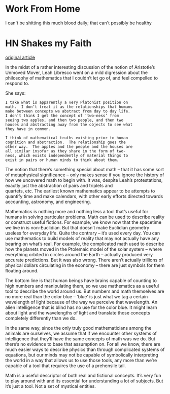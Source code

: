 Work From Home
=
I can't be shitting this much blood daily; that can't possibly be healthy

HN Shakes my Faith
=
[original article](http://www.forbes.com/sites/alexknapp/2012/01/21/does-math-really-exist/)

In the midst of a rather interesting discussion of the
  notion of Aristotle’s Unmoved Mover, Leah Libresco went on
  a mild digression about the philosophy of mathematics that
  I couldn’t let go of, and feel compelled to respond to.
  
  She says:
   
    I take what is apparently a very Platonist position on  
    math.  I don’t treat it as the relationships that humans
    make between concepts we abstract from day to day life.  
    I don’t think I get the concept of ‘two-ness’ from
    seeing two apples, and then two people, and then two
    houses and abstracting away from the objects to see what
    they have in common.

    I think of mathematical truths existing prior to human 
    cognition and abstraction.  The relationship goes the
    other way.  The apples and the people and the houses are
    all similar insofar as they share in the form of two-
    ness, which exists independently of material things to
    exist in pairs or human minds to think about them.

  The notion that there’s something special about math –
  that it has some sort of metaphysical significance – only
  makes sense if you ignore the history of how we uncovered
  math to begin with. It was, despite Leah’s protestations,
  exactly just the abstraction of pairs and triplets and  
  quartets, etc. The earliest known mathematics appear to be
  attempts to quantify time and make calendars, with other
  early efforts directed towards accounting, astronomy, and
  engineering.

  Mathematics is nothing more and nothing less a tool that’s 
  useful for humans in solving particular problems. Math can
  be used to describe reality or construct useful fictions.
  For example, we know now that the spacetime we live in is
  non-Euclidian. But that doesn’t make Euclidian geometry
  useless for everyday life. Quite the contrary – it’s used
  every day. You can use mathematics to build models of
  reality that may not actually have any bearing on what’s
  real. For example, the complicated math used to describe
  how the planets moved in the Ptolemaic model of the solar
  system – where everything orbited in circles around the
  Earth – actually produced very accurate predictions. But
  it was also wrong. There aren’t actually trillions of
  physical dollars circulating in the economy – there are
  just symbols for them floating around.

  The bottom line is that human beings have brains capable
  of counting to high numbers and manipulating them, so we
  use mathematics as a useful tool to describe the world
  around us. But numbers and math themselves are no more
  real than the color blue – ‘blue’ is just what we tag a
  certain wavelength of light because of the way we perceive
  that wavelength. An alien intelligence that is blind has
  no use for the color blue. It might learn about light and
  the wavelengths of light and translate those concepts
  completely differently than we do.

  In the same way, since the only truly good mathematicians
  among the animals are ourselves, we assume that if we
  encounter other systems of intelligence that they’ll have
  the same concepts of math was we do. But there’s no
  evidence to base that assumption on. For all we know,
  there are much easier ways to describe physics than
  through complicated systems of equations, but our minds
  may not be capable of symbolically interpreting the world
  in a way that allows us to use those tools, any more than
  we’re capable of a tool that requires the use of a
  prehensile tail.

  Math is a useful descriptor of both real and fictional
  concepts. It’s very fun to play around with and its
  essential for understanding a lot of subjects. But it’s
  just a tool. Not a set of mystical entities.